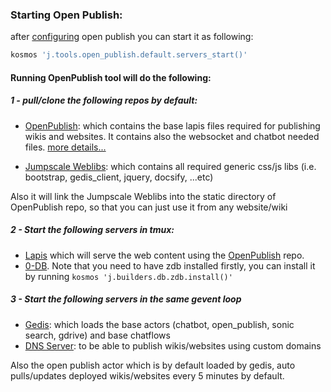 ### Starting Open Publish:

after [configuring](./configure.md) open publish you can start it as following:

```bash
kosmos 'j.tools.open_publish.default.servers_start()'
```

#### Running OpenPublish tool will do the following:

##### 1 - pull/clone the following repos by default:
- [OpenPublish](https://github.com/threefoldtech/OpenPublish): which contains the base lapis files required for 
publishing wikis and websites. It contains also the websocket and chatbot needed files. 
[more details...](https://github.com/threefoldtech/OpenPublish)

- [Jumpscale Weblibs](https://github.com/threefoldtech/jumpscale_weblibs): which contains all required generic css/js 
libs (i.e. bootstrap, gedis_client, jquery, docsify, ...etc)

Also it will link the Jumpscale Weblibs into the static directory of OpenPublish repo, so that you can just use it from 
any website/wiki

##### 2 - Start the following servers in tmux:
- [Lapis](https://leafo.net/lapis/reference/getting_started.html) which will serve the web content using the 
[OpenPublish](https://github.com/threefoldtech/OpenPublish) repo.
- [0-DB](https://github.com/threefoldtech/0-db). Note that you need to have zdb installed firstly, you can install it
by running `kosmos 'j.builders.db.zdb.install()'`

##### 3 - Start the following servers in the same gevent loop
- [Gedis](https://github.com/threefoldtech/digitalmeX/tree/master/docs/Gedis): which loads the base actors 
(chatbot, open_publish, sonic search, gdrive) and base chatflows
- [DNS Server](https://github.com/threefoldtech/digitalmeX/tree/master/DigitalMe/servers/dns): to be able to publish
wikis/websites using custom domains

Also the open publish actor which is by default loaded by gedis, auto pulls/updates deployed wikis/websites every
5 minutes by default.
